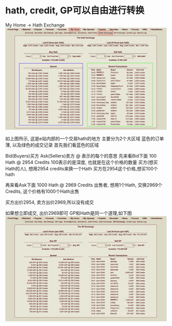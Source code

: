 # hath, credit, GP可以自由进行转换

My Home -> Hath Exchange
![screenshot_3574](media/screenshot_3574.jpg)

如上图所示, 这是e站内部的一个交易hath的地方
主要分为2个大区域
蓝色的订单薄, 以及绿色的成交记录
首先我们看蓝色的区域

Bid(Buyers)买方
Ask(Sellers)卖方
@ 表示的每个的意思
先来看Bid下面
100 Hath @ 2954 Credits
100表示的是深度, 也就是在这个价格的数量
买方(想买Hath的人), 想用2954 credits来换一个Hath
买方在2954这个价格,想买100个hath

再来看Ask下面
1000 Hath @ 2969 Credits
出售者, 想用1个Hath, 交换2969个Credits, 这个价格有1000个Hath出售

买方出价2954, 卖方出价2969,所以没有成交

如果想立即成交, 出价2969即可
GP和Hath是同一个道理,如下图
![screenshot_3575](media/screenshot_3575.jpg)
